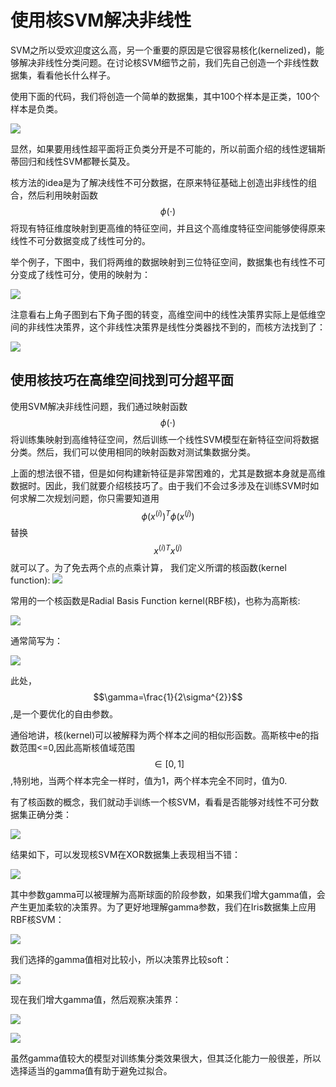 # 使用核SVM解决非线性


SVM之所以受欢迎度这么高，另一个重要的原因是它很容易核化(kernelized)，能够解决非线性分类问题。在讨论核SVM细节之前，我们先自己创造一个非线性数据集，看看他长什么样子。

使用下面的代码，我们将创造一个简单的数据集，其中100个样本是正类，100个样本是负类。


![](https://ooo.0o0.ooo/2016/06/21/5768fc6e0bfdc.png)


显然，如果要用线性超平面将正负类分开是不可能的，所以前面介绍的线性逻辑斯蒂回归和线性SVM都鞭长莫及。


核方法的idea是为了解决线性不可分数据，在原来特征基础上创造出非线性的组合，然后利用映射函数$$\phi(\cdot)$$将现有特征维度映射到更高维的特征空间，并且这个高维度特征空间能够使得原来线性不可分数据变成了线性可分的。

举个例子，下图中，我们将两维的数据映射到三位特征空间，数据集也有线性不可分变成了线性可分，使用的映射为：

![](https://ooo.0o0.ooo/2016/06/21/5768fdd6f1aea.png)

注意看右上角子图到右下角子图的转变，高维空间中的线性决策界实际上是低维空间的非线性决策界，这个非线性决策界是线性分类器找不到的，而核方法找到了：

![](https://ooo.0o0.ooo/2016/06/21/5768fe8f9b373.png)


## 使用核技巧在高维空间找到可分超平面


使用SVM解决非线性问题，我们通过映射函数$$\phi(\cdot)$$将训练集映射到高维特征空间，然后训练一个线性SVM模型在新特征空间将数据分类。然后，我们可以使用相同的映射函数对测试集数据分类。

上面的想法很不错，但是如何构建新特征是非常困难的，尤其是数据本身就是高维数据时。因此，我们就要介绍核技巧了。由于我们不会过多涉及在训练SVM时如何求解二次规划问题，你只需要知道用$$\phi(x^{(i)})^{T}\phi(x^{(j)})$$替换$$x^{(i)T}x^{(j)}$$就可以了。为了免去两个点的点乘计算，
我们定义所谓的核函数(kernel function):
![](https://ooo.0o0.ooo/2016/06/21/576935084b78b.png)


常用的一个核函数是Radial Basis Function kernel(RBF核)，也称为高斯核:

![](https://ooo.0o0.ooo/2016/06/21/5769356d7c668.png)

通常简写为：


![](https://ooo.0o0.ooo/2016/06/21/576935b1e2fc0.png)

此处，$$\gamma=\frac{1}{2\sigma^{2}}$$,是一个要优化的自由参数。


通俗地讲，核(kernel)可以被解释为两个样本之间的相似形函数。高斯核中e的指数范围<=0,因此高斯核值域范围$$\in[0,1]$$,特别地，当两个样本完全一样时，值为1，两个样本完全不同时，值为0.


有了核函数的概念，我们就动手训练一个核SVM，看看是否能够对线性不可分数据集正确分类：




![](https://ooo.0o0.ooo/2016/06/21/5769ee8a93a35.png)


结果如下，可以发现核SVM在XOR数据集上表现相当不错：


![](https://ooo.0o0.ooo/2016/06/21/5769eebf4ddc6.png)



其中参数gamma可以被理解为高斯球面的阶段参数，如果我们增大gamma值，会产生更加柔软的决策界。为了更好地理解gamma参数，我们在Iris数据集上应用RBF核SVM：

![](https://ooo.0o0.ooo/2016/06/21/5769eff70c582.png)


我们选择的gamma值相对比较小，所以决策界比较soft：



![](https://ooo.0o0.ooo/2016/06/21/5769f06a74dc7.png)


现在我们增大gamma值，然后观察决策界：

![](https://ooo.0o0.ooo/2016/06/21/5769f0a5d2206.png)

![](https://ooo.0o0.ooo/2016/06/21/5769f0ba58422.png)


虽然gamma值较大的模型对训练集分类效果很大，但其泛化能力一般很差，所以选择适当的gamma值有助于避免过拟合。













